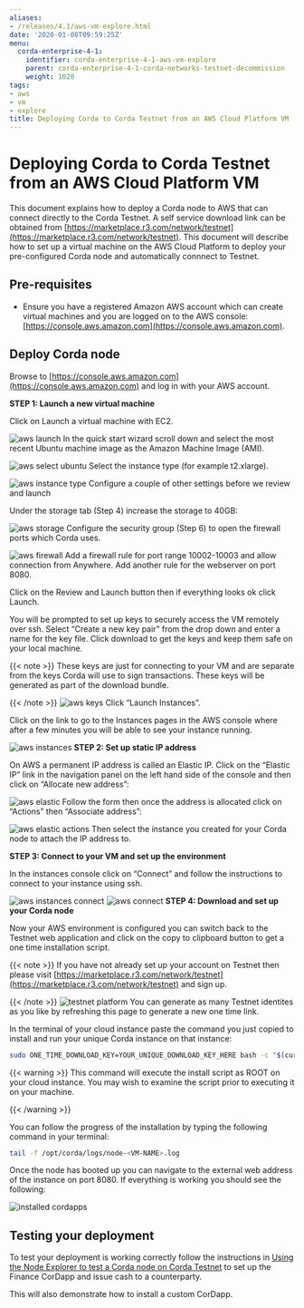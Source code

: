 ```yaml
---
aliases:
- /releases/4.1/aws-vm-explore.html
date: '2020-01-08T09:59:25Z'
menu:
  corda-enterprise-4-1:
    identifier: corda-enterprise-4-1-aws-vm-explore
    parent: corda-enterprise-4-1-corda-networks-testnet-decommission
    weight: 1020
tags:
- aws
- vm
- explore
title: Deploying Corda to Corda Testnet from an AWS Cloud Platform VM
---
```



# Deploying Corda to Corda Testnet from an AWS Cloud Platform VM


This document explains how to deploy a Corda node to AWS that can connect directly to the Corda Testnet.
A self service download link can be obtained from [https://marketplace.r3.com/network/testnet](https://marketplace.r3.com/network/testnet). This
document will describe how to set up a virtual machine on the AWS
Cloud Platform to deploy your pre-configured Corda node and automatically connnect
to Testnet.


## Pre-requisites


* Ensure you have a registered Amazon AWS account which can create virtual machines and you are logged on to the AWS console: [https://console.aws.amazon.com](https://console.aws.amazon.com).


## Deploy Corda node

Browse to [https://console.aws.amazon.com](https://console.aws.amazon.com) and log in with your AWS account.

**STEP 1: Launch a new virtual machine**

Click on Launch a virtual machine with EC2.

![aws launch](/en/images/aws-launch.png "aws launch")
In the quick start wizard scroll down and select the most recent Ubuntu machine image as the Amazon Machine Image (AMI).

![aws select ubuntu](/en/images/aws_select_ubuntu.png "aws select ubuntu")
Select the instance type (for example t2.xlarge).

![aws instance type](/en/images/aws-instance-type.png "aws instance type")
Configure a couple of other settings before we review and launch

Under the storage tab (Step 4) increase the storage to 40GB:

![aws storage](/en/images/aws-storage.png "aws storage")
Configure the security group (Step 6) to open the firewall ports which Corda uses.

![aws firewall](/en/images/aws-firewall.png "aws firewall")
Add a firewall rule for port range 10002-10003 and allow connection from Anywhere. Add another rule for the webserver on port 8080.

Click on the Review and Launch button then if everything looks ok click Launch.

You will be prompted to set up keys to securely access the VM remotely over ssh. Select “Create a new key pair” from the drop down and enter a name for the key file. Click download to get the keys and keep them safe on your local machine.

{{< note >}}
These keys are just for connecting to your VM and are separate from the keys Corda will use to sign transactions. These keys will be generated as part of the download bundle.

{{< /note >}}
![aws keys](/en/images/aws-keys.png "aws keys")
Click “Launch Instances”.

Click on the link to go to the Instances pages in the AWS console where after a few minutes you will be able to see your instance running.

![aws instances](/en/images/aws-instances.png "aws instances")
**STEP 2: Set up static IP address**

On AWS a permanent IP address is called an Elastic IP. Click on the
“Elastic IP” link in the navigation panel on the left hand side of the console and then click on “Allocate new address”:

![aws elastic](/en/images/aws-elastic.png "aws elastic")
Follow the form then once the address is allocated click on “Actions”
then “Associate address”:

![aws elastic actions](/en/images/aws-elastic-actions.png "aws elastic actions")
Then select the instance you created for your Corda node to attach the
IP address to.

**STEP 3: Connect to your VM and set up the environment**

In the instances console click on “Connect” and follow the instructions to connect to your instance using ssh.

![aws instances connect](/en/images/aws-instances-connect.png "aws instances connect")
![aws connect](/en/images/aws-connect.png "aws connect")
**STEP 4: Download and set up your Corda node**

Now your AWS environment is configured you can switch back to the Testnet
web application and click on the copy to clipboard button to get a one
time installation script.

{{< note >}}
If you have not already set up your account on Testnet then please visit [https://marketplace.r3.com/network/testnet](https://marketplace.r3.com/network/testnet) and sign up.

{{< /note >}}
![testnet platform](/en/images/testnet-platform.png "testnet platform")
You can generate as many Testnet identites as you like by refreshing
this page to generate a new one time link.

In the terminal of your cloud instance paste the command you just copied to install and run
your unique Corda instance on that instance:

```bash
sudo ONE_TIME_DOWNLOAD_KEY=YOUR_UNIQUE_DOWNLOAD_KEY_HERE bash -c "$(curl -L https://marketplace.r3.com/network/testnet/api/user/node/install.sh)"
```


{{< warning >}}
This command will execute the install script as ROOT on your cloud instance. You may wish to examine the script prior to executing it on your machine.

{{< /warning >}}


You can follow the progress of the installation by typing the following command in your terminal:

```bash
tail -f /opt/corda/logs/node-<VM-NAME>.log
```

Once the node has booted up you can navigate to the external web address of the instance on port 8080. If everything is working you should see the following:

![installed cordapps](/en/images/installed-cordapps.png "installed cordapps")

## Testing your deployment

To test your deployment is working correctly follow the instructions in [Using the Node Explorer to test a Corda node on Corda Testnet](testnet-explorer-corda.md) to set up the Finance CorDapp and issue cash to a counterparty.

This will also demonstrate how to install a custom CorDapp.
